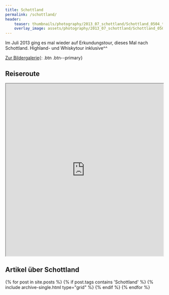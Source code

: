 ```yaml
---
title: Schottland
permalink: /schottland/
header:
    teaser: thumbnails/photography/2013_07_schottland/Schottland_0504_tonemapped.jpg
    overlay_image: assets/photography/2013_07_schottland/Schottland_0504_tonemapped.jpg
---
```


Im Juli 2013 ging es mal wieder auf Erkundungstour, dieses Mal nach Schottland. Highland- und Whiskytour inklusive^^

[Zur Bildergalerie](/photography/schottland-2013/){: .btn .btn--primary}

## Reiseroute
<iframe src="https://www.google.com/maps/d/u/0/embed?mid=13M0bhnclOXshJVWDQx-L2Q3Suqd-Yi-e" width="100%" height="550px"></iframe>

## Artikel über Schottland
<div>
{% for post in site.posts %}
  {% if post.tags contains 'Schottland' %}
    {% include archive-single.html type="grid" %}
  {% endif %}
{% endfor %}
</div>
